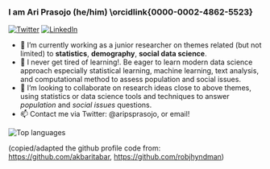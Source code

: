 ### I am Ari Prasojo (he/him) \orcidlink{0000-0002-4862-5523}

[![Twitter](https://img.shields.io/twitter/follow/aripsprasojo.svg?style=social&label=@aripsprasojo)](https://twitter.com/aripsprasojo)
[![LinkedIn](https://img.shields.io/badge/Linkedin-%230077B5.svg?logo=linkedin&logoColor=white)](https://www.linkedin.com/in/ari-purwanto26/?originalSubdomain=id)

- 🔭 I’m currently working as a junior researcher on themes related (but not limited) to __statistics__, __demography__, __social data science__.
- 🌱 I never get tired of learning!. Be eager to learn modern data science approach especially statistical learning, machine learning, text analysis, and computational method to assess population and social issues.
- 👯 I’m looking to collaborate on research ideas close to above themes, using statistics or data science tools and techniques to answer _population_ and _social issues_ questions.
- 📫 Contact me via Twitter: @aripsprasojo, or email!

![Top languages](https://github-readme-stats.vercel.app/api/top-langs/?username=aripurwantosp&hide=html,jupyter%20notebook,JavaScript,PostScript,SCSS,Less&layout=compact&langs_count=10)

(copied/adapted the github profile code from: https://github.com/akbaritabar, https://github.com/robjhyndman)
